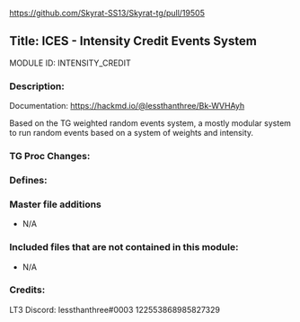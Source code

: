 https://github.com/Skyrat-SS13/Skyrat-tg/pull/19505

## Title: ICES - Intensity Credit Events System

MODULE ID: INTENSITY_CREDIT

### Description:

Documentation: https://hackmd.io/@lessthanthree/Bk-WVHAyh

Based on the TG weighted random events system, a mostly modular system to run random events based on a system of weights and intensity.

### TG Proc Changes:

### Defines:

### Master file additions

- N/A

### Included files that are not contained in this module:

- N/A

### Credits:
LT3
Discord: lessthanthree#0003 122553868985827329
